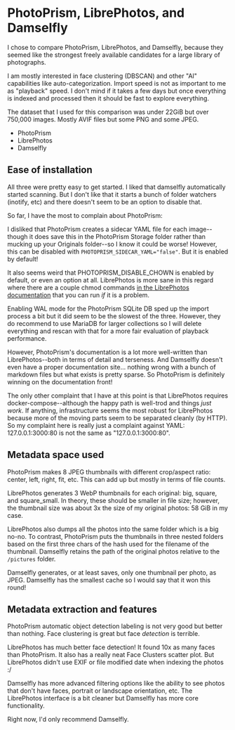 # PhotoPrism, LibrePhotos, and Damselfly

I chose to compare PhotoPrism, LibrePhotos, and Damselfly, because they seemed like the strongest freely available candidates for a large library of photographs.

I am mostly interested in face clustering (DBSCAN) and other "AI" capabilities like auto-categorization. Import speed is not as important to me as "playback" speed. I don't mind if it takes a few days but once everything is indexed and processed then it should be fast to explore everything.

The dataset that I used for this comparison was under 22GiB but over 750,000 images. Mostly AVIF files but some PNG and some JPEG.

- PhotoPrism
- LibrePhotos
- Damselfly

## Ease of installation

All three were pretty easy to get started. I liked that damselfly automatically started scanning. But I don't like that it starts a bunch of folder watchers (inotify, etc) and there doesn't seem to be an option to disable that.

So far, I have the most to complain about PhotoPrism:

I disliked that PhotoPrism creates a sidecar YAML file for each image--though it does save this in the PhotoPrism Storage folder rather than mucking up your Originals folder--so I know it could be worse! However, this can be disabled with `PHOTOPRISM_SIDECAR_YAML="false"`. But it is enabled by default!

It also seems weird that PHOTOPRISM_DISABLE_CHOWN is enabled by default, or even an option at all. LibrePhotos is more sane in this regard where there are a couple chmod commands [in the LibrePhotos documentation](https://docs.librephotos.com/docs/user-guide/faq#videos-are-not-playing-and-showing-a-404-error) that you can run _if_ it is a problem.

Enabling WAL mode for the PhotoPrism SQLite DB sped up the import process a bit but it did seem to be the slowest of the three. However, they do recommend to use MariaDB for larger collections so I will delete everything and rescan with that for a more fair evaluation of playback performance.

However, PhotoPrism's documentation is a lot more well-written than LibrePhotos--both in terms of detail and terseness. And Damselfly doesn't even have a proper documentation site... nothing wrong with a bunch of markdown files but what exists is pretty sparse. So PhotoPrism is definitely winning on the documentation front!

The only other complaint that I have at this point is that LibrePhotos requires docker-compose--although the happy path is well-trod and things _just work_. If anything, infrastructure seems the most robust for LibrePhotos because more of the moving parts seem to be separated cleanly (by HTTP). So my complaint here is really just a complaint against YAML: 127.0.0.1:3000:80 is not the same as "127.0.0.1:3000:80".

## Metadata space used

PhotoPrism makes 8 JPEG thumbnails with different crop/aspect ratio: center, left, right, fit, etc. This can add up but mostly in terms of file counts.

LibrePhotos generates 3 WebP thumbnails for each original: big, square, and square_small. In theory, these should be smaller in file size; however, the thumbnail size was about 3x the size of my original photos: 58 GiB in my case.

LibrePhotos also dumps all the photos into the same folder which is a big no-no. To contrast, PhotoPrism puts the thumbnails in three nested folders based on the first three chars of the hash used for the filename of the thumbnail. Damselfly retains the path of the original photos relative to the `/pictures` folder.

Damselfly generates, or at least saves, only one thumbnail per photo, as JPEG. Damselfly has the smallest cache so I would say that it won this round!

## Metadata extraction and features

PhotoPrism automatic object detection labeling is not very good but better than nothing. Face clustering is great but face _detection_ is terrible.

LibrePhotos has much better face detection! It found 10x as many faces than PhotoPrism. It also has a really neat Face Clusters scatter plot. But LibrePhotos didn't use EXIF or file modified date when indexing the photos :/

Damselfly has more advanced filtering options like the ability to see photos that don't have faces, portrait or landscape orientation, etc. The LibrePhotos interface is a bit cleaner but Damselfly has more core functionality.

Right now, I'd only recommend Damselfly.
